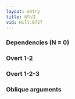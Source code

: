 ```yaml
---
layout: entry
title: རྟབ་√2
vid: Hill:0727
---
```

### Dependencies (N = 0)


### Overt 1-2


### Overt 1-2-3


### Oblique arguments
